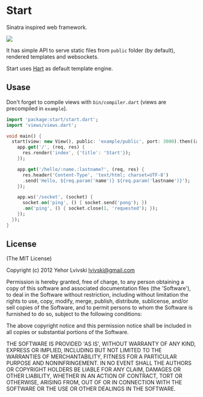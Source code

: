 # Start

Sinatra inspired web framework.

[![](https://drone.io/lvivski/start/status.png)](https://drone.io/lvivski/start/latest)

It has simple API to serve static files from `public` folder (by default), rendered templates and websockets.

Start uses [Hart](https://github.com/lvivski/hart "lvivski/hart") as default template engine.

## Usase

Don't forget to compile views with `bin/compiler.dart` (views are precompiled in `example`).

```dart
import 'package:start/start.dart';
import 'views/views.dart';

void main() {
  start(view: new View(), public: 'example/public', port: 3000).then((app) {
    app.get('/', (req, res) {
      res.render('index', {'title': 'Start'});
    });

    app.get('/hello/:name.:lastname?', (req, res) {
      res.header('Content-Type', 'text/html; charset=UTF-8')
      .send('Hello, ${req.param('name')} ${req.param('lastname')}');
    });

    app.ws('/socket', (socket) {
      socket.on('ping', () { socket.send('pong'); })
      .on('ping', () { socket.close(1, 'requested'); });
    });
  });
}
```

## License

(The MIT License)

Copyright (c) 2012 Yehor Lvivski <lvivski@gmail.com>

Permission is hereby granted, free of charge, to any person obtaining
a copy of this software and associated documentation files (the
'Software'), to deal in the Software without restriction, including
without limitation the rights to use, copy, modify, merge, publish,
distribute, sublicense, and/or sell copies of the Software, and to
permit persons to whom the Software is furnished to do so, subject to
the following conditions:

The above copyright notice and this permission notice shall be
included in all copies or substantial portions of the Software.

THE SOFTWARE IS PROVIDED 'AS IS', WITHOUT WARRANTY OF ANY KIND,
EXPRESS OR IMPLIED, INCLUDING BUT NOT LIMITED TO THE WARRANTIES OF
MERCHANTABILITY, FITNESS FOR A PARTICULAR PURPOSE AND NONINFRINGEMENT.
IN NO EVENT SHALL THE AUTHORS OR COPYRIGHT HOLDERS BE LIABLE FOR ANY
CLAIM, DAMAGES OR OTHER LIABILITY, WHETHER IN AN ACTION OF CONTRACT,
TORT OR OTHERWISE, ARISING FROM, OUT OF OR IN CONNECTION WITH THE
SOFTWARE OR THE USE OR OTHER DEALINGS IN THE SOFTWARE.
